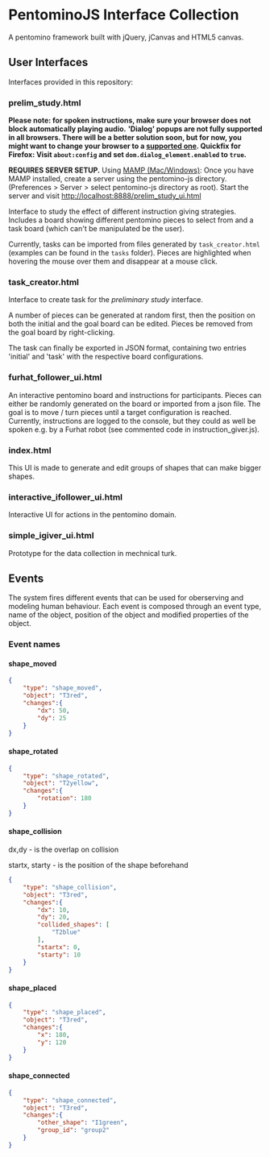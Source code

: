 # PentominoJS Interface Collection

A pentomino framework built with jQuery, jCanvas and HTML5 canvas.

## User Interfaces

Interfaces provided in this repository: 

### prelim_study.html

**Please note: for spoken instructions, make sure your browser does not block automatically playing audio.**
**'Dialog' popups are not fully supported in all browsers. There will be a better solution soon, but for 
now, you might want to change your browser to a [supported one](https://developer.mozilla.org/en-US/docs/Web/HTML/Element/dialog#Browser_compatibility).
Quickfix for Firefox: Visit ```about:config``` and set ```dom.dialog_element.enabled``` to ```true```.**

**REQUIRES SERVER SETUP.** Using [MAMP (Mac/Windows)](https://www.mamp.info/de/mac/): Once you have MAMP installed, create a server using the pentomino-js directory.
(Preferences > Server > select pentomino-js directory as root). Start the server and visit [http://localhost:8888/prelim_study_ui.html](http://localhost:8888/prelim_study_ui.html)

Interface to study the effect of different instruction giving strategies.
Includes a board showing different pentomino pieces to select from and a task board (which can't be manipulated be the user).

Currently, tasks can be imported from files generated by ```task_creator.html``` (examples can be found in the ```tasks``` folder). Pieces are highlighted when hovering the mouse over them and disappear at a mouse click.

### task_creator.html

Interface to create task for the *preliminary study* interface. 

A number of pieces can be generated at random first, then the position on both the initial and the goal board can be edited. Pieces be removed from the goal board by right-clicking. 

The task can finally be exported in JSON format, containing two entries 'initial' and 'task' with the respective board configurations.

### furhat_follower_ui.html

An interactive pentomino board and instructions for participants. Pieces can either be randomly generated on the board or imported from a json file.
The goal is to move / turn pieces until a target configuration is reached. Currently, instructions are logged to the console, but they could as well be spoken e.g. by a Furhat robot (see commented code in instruction_giver.js).

### index.html

This UI is made to generate and edit groups of shapes that can make bigger shapes.

### interactive_ifollower_ui.html

Interactive UI for actions in the pentomino domain.

### simple_igiver_ui.html

Prototype for the data collection in mechnical turk.

## Events 

The system fires different events that can be used for oberserving and modeling human behaviour.
Each event is composed through an event type, name of the object, position of the object and modified properties of the object.

### Event names

#### shape_moved

```json
{
    "type": "shape_moved",
    "object": "T3red",
    "changes":{
        "dx": 50,
        "dy": 25
    }
}
```

#### shape_rotated

```json
{
    "type": "shape_rotated",
    "object": "T2yellow",
    "changes":{
        "rotation": 180
    }
}
```

#### shape_collision

dx,dy - is the overlap on collision

startx, starty - is the position of the shape
beforehand

```json
{
    "type": "shape_collision",
    "object": "T3red",
    "changes":{
        "dx": 10,
        "dy": 20,
        "collided_shapes": [
            "T2blue"
        ],
        "startx": 0,
        "starty": 10
    }
}
```

#### shape_placed

```json
{
    "type": "shape_placed",
    "object": "T3red",
    "changes":{
        "x": 180,
        "y": 120
    }
}
```

#### shape_connected

```json
{
    "type": "shape_connected",
    "object": "T3red",
    "changes":{
        "other_shape": "I1green",
        "group_id": "group2"
    }
}
```
